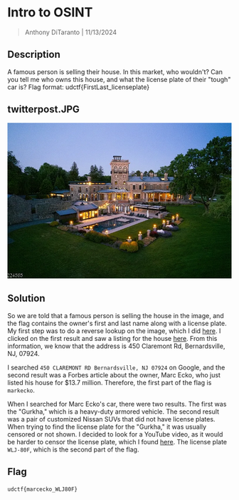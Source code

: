# Intro to OSINT

> Anthony DiTaranto | 11/13/2024

## Description

A famous person is selling their house. In this market, who wouldn't? Can you tell me who owns this house, and what the license plate of their "tough" car is? Flag format: udctf{FirstLast_licenseplate}

## twitterpost.JPG

![osint1](./Images/osint1.png)

## Solution

So we are told that a famous person is selling the house in the image, and the flag contains the owner's first and last name along with a license plate. My first step was to do a reverse lookup on the image, which I did [here](https://tineye.com/). I clicked on the first result and saw a listing for the house [here](https://www.xome.com/homes-for-sale/450-CLAREMONT-RD-Bernardsville-NJ-07924-381520356). From this information, we know that the address is 450 Claremont Rd, Bernardsville, NJ, 07924.

I searched `450 CLAREMONT RD Bernardsville, NJ 07924` on Google, and the second result was a Forbes article about the owner, Marc Ecko, who just listed his house for $13.7 million. Therefore, the first part of the flag is `markecko`.

When I searched for Marc Ecko's car, there were two results. The first was the "Gurkha," which is a heavy-duty armored vehicle. The second result was a pair of customized Nissan SUVs that did not have license plates. When trying to find the license plate for the "Gurkha," it was usually censored or not shown. I decided to look for a YouTube video, as it would be harder to censor the license plate, which I found [here](https://www.youtube.com/watch?v=0atDWlruHrE). The license plate `WLJ-80F`, which is the second part of the flag.

## Flag

`udctf{marcecko_WLJ80F}`